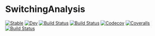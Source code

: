 # SwitchingAnalysis

[![Stable](https://img.shields.io/badge/docs-stable-blue.svg)](https://DarioSarra.github.io/SwitchingAnalysis.jl/stable)
[![Dev](https://img.shields.io/badge/docs-dev-blue.svg)](https://DarioSarra.github.io/SwitchingAnalysis.jl/dev)
[![Build Status](https://travis-ci.com/DarioSarra/SwitchingAnalysis.jl.svg?branch=master)](https://travis-ci.com/DarioSarra/SwitchingAnalysis.jl)
[![Build Status](https://ci.appveyor.com/api/projects/status/github/DarioSarra/SwitchingAnalysis.jl?svg=true)](https://ci.appveyor.com/project/DarioSarra/SwitchingAnalysis-jl)
[![Codecov](https://codecov.io/gh/DarioSarra/SwitchingAnalysis.jl/branch/master/graph/badge.svg)](https://codecov.io/gh/DarioSarra/SwitchingAnalysis.jl)
[![Coveralls](https://coveralls.io/repos/github/DarioSarra/SwitchingAnalysis.jl/badge.svg?branch=master)](https://coveralls.io/github/DarioSarra/SwitchingAnalysis.jl?branch=master)
[![Build Status](https://api.cirrus-ci.com/github/DarioSarra/SwitchingAnalysis.jl.svg)](https://cirrus-ci.com/github/DarioSarra/SwitchingAnalysis.jl)
